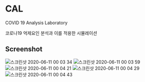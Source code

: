 # CAL
COVID 19 Analysis Laboratory

코로나19 억제요인 분석과 이를 적용한 시뮬레이션 

## Screenshot
![스크린샷 2020-06-11 00 03 34](https://user-images.githubusercontent.com/48434665/84284683-7a53ed80-ab77-11ea-85bb-4580e02994c8.png)
![스크린샷 2020-06-11 00 03 59](https://user-images.githubusercontent.com/48434665/84284687-7cb64780-ab77-11ea-8248-00e4d3752112.png)
![스크린샷 2020-06-11 00 04 21](https://user-images.githubusercontent.com/48434665/84284690-7d4ede00-ab77-11ea-9369-17f59da9bd9a.png)
![스크린샷 2020-06-11 00 04 29](https://user-images.githubusercontent.com/48434665/84284691-7de77480-ab77-11ea-9912-2af8f40874f4.png)
![스크린샷 2020-06-11 00 04 43](https://user-images.githubusercontent.com/48434665/84284692-7e800b00-ab77-11ea-8501-8759263e7e13.png)
